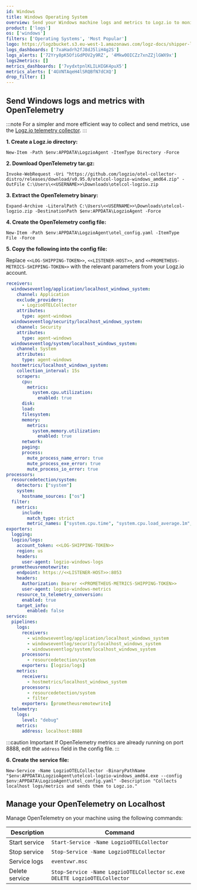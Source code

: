 ```yaml
---
id: Windows
title: Windows Operating System
overview: Send your Windows machine logs and metrics to Logz.io to monitor and manage your Windows data, allowing you to identify anomalies, investigate incidents, get to the root cause of any issue, and quickly resolve it.
product: ['logs']
os: ['windows']
filters: ['Operating Systems', 'Most Popular']
logo: https://logzbucket.s3.eu-west-1.amazonaws.com/logz-docs/shipper-logos/windows.svg
logs_dashboards: ['7xaHadrh2fJ8dJ5liH4g2S']
logs_alerts: ['72Yry8pK5OfiGdPOV2y9RZ', '4Mkw0OICZz7xnZZjlGWX9x']
logs2metrics: []
metrics_dashboards: ['7vydxtpnlKLILHIGK4puX5']
metrics_alerts: ['4GVNTAqeH4lSRQBfN7dCXQ']
drop_filter: []
---
```


 
## Send Windows logs and metrics with OpenTelemetry

:::note
For a simpler and more efficient way to collect and send metrics, use the [Logz.io telemetry collector](https://app.logz.io/#/dashboard/integrations/collectors?tags=Quick%20Setup).
:::


**1. Create a Logz.io directory:**

```shell
New-Item -Path $env:APPDATA\LogzioAgent -ItemType Directory -Force
```

**2. Download OpenTelemetry tar.gz:**

```shell
Invoke-WebRequest -Uri "https://github.com/logzio/otel-collector-distro/releases/download/v0.95.0/otelcol-logzio-windows_amd64.zip" -OutFile C:\Users\<<USERNAME>>\Downloads\otelcol-logzio.zip
```
 
**3. Extract the OpenTelemetry binary:**

```shell
Expand-Archive -LiteralPath C:\Users\<<USERNAME>>\Downloads\otelcol-logzio.zip -DestinationPath $env:APPDATA\LogzioAgent -Force
```
 

**4. Create the OpenTelemetry config file:**

```shell
New-Item -Path $env:APPDATA\LogzioAgent\otel_config.yaml -ItemType File -Force
```
 
**5. Copy the following into the config file:**

Replace `<<LOG-SHIPPING-TOKEN>>`, `<<LISTENER-HOST>>`, and `<<PROMETHEUS-METRICS-SHIPPING-TOKEN>>` with the relevant parameters from your Logz.io account.


 
```yaml
receivers:
  windowseventlog/application/localhost_windows_system:
    channel: Application
    exclude_providers:
      - LogzioOTELCollector
    attributes:
      type: agent-windows
  windowseventlog/security/localhost_windows_system:
    channel: Security
    attributes:
      type: agent-windows
  windowseventlog/system/localhost_windows_system:
    channel: System
    attributes:
      type: agent-windows
  hostmetrics/localhost_windows_system:
    collection_interval: 15s
    scrapers:
      cpu:
        metrics:
          system.cpu.utilization:
            enabled: true
      disk:
      load:
      filesystem:
      memory:
        metrics:
          system.memory.utilization:
            enabled: true
      network:
      paging:
      process:
        mute_process_name_error: true
        mute_process_exe_error: true
        mute_process_io_error: true
processors:
  resourcedetection/system:
    detectors: ["system"]
    system:
      hostname_sources: ["os"]
  filter:
    metrics:
      include:
        match_type: strict
        metric_names: ["system.cpu.time", "system.cpu.load_average.1m", "system.cpu.load_average.5m", "system.cpu.load_average.15m", "system.cpu.utilization", "system.memory.usage", "system.memory.utilization", "system.filesystem.usage", "system.disk.io", "system.disk.io_time", "system.disk.operation_time", "system.network.connections", "system.network.io", "system.network.packets", "system.network.errors", "process.cpu.time", "process.memory.usage", "process.disk.io", "process.memory.usage", "process.memory.virtual"]
exporters:
  logging:
  logzio/logs:
    account_token: <<LOG-SHIPPING-TOKEN>>
    region: us
    headers:
      user-agent: logzio-windows-logs
  prometheusremotewrite:
    endpoint: https://<<LISTENER-HOST>>:8053
    headers:
      Authorization: Bearer <<PROMETHEUS-METRICS-SHIPPING-TOKEN>>
      user-agent: logzio-windows-metrics
    resource_to_telemetry_conversion:
      enabled: true
    target_info:
        enabled: false
service:
  pipelines:
    logs:
      receivers:
        - windowseventlog/application/localhost_windows_system
        - windowseventlog/security/localhost_windows_system
        - windowseventlog/system/localhost_windows_system
      processors:
        - resourcedetection/system
      exporters: [logzio/logs]
    metrics:
      receivers:
        - hostmetrics/localhost_windows_system
      processors:
        - resourcedetection/system
        - filter
      exporters: [prometheusremotewrite]
  telemetry:
    logs:
      level: "debug"
    metrics:
      address: localhost:8888
```

 
:::caution Important
If OpenTelemetry metrics are already running on port 8888, edit the `address` field in the config file.
:::
 

**6. Create the service file:**

```shell
New-Service -Name LogzioOTELCollector -BinaryPathName "$env:APPDATA\LogzioAgent\otelcol-logzio-windows_amd64.exe --config $env:APPDATA\LogzioAgent\otel_config.yaml" -Description "Collects localhost logs/metrics and sends them to Logz.io."
```

## Manage your OpenTelemetry on Localhost

Manage OpenTelemetry on your machine using the following commands:

|Description|Command|
|--|--|
|Start service|`Start-Service -Name LogzioOTELCollector`|
|Stop service|`Stop-Service -Name LogzioOTELCollector`|
|Service logs|`eventvwr.msc`|
|Delete service|`Stop-Service -Name LogzioOTELCollector` `sc.exe DELETE LogzioOTELCollector`|

